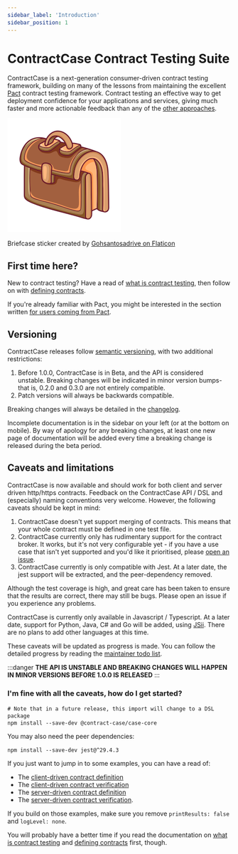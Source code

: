 ```yaml
---
sidebar_label: 'Introduction'
sidebar_position: 1
---
```


# ContractCase Contract Testing Suite

ContractCase is a next-generation consumer-driven contract testing framework, building
on many of the lessons from maintaining the excellent [Pact](https://pact.io) contract testing
framework. Contract testing an effective way to get
deployment confidence for your applications and services, giving much faster and more actionable feedback than any of the [other approaches](./Alternatives).

<div style={{textAlign: 'center'}}>
    <div>

![Briefcase image](./suitcase.png)

</div>
    <div style={{fontSize: 'small'}}>Briefcase sticker created by <a href="https://www.flaticon.com/free-stickers/law">Gohsantosadrive on Flaticon</a></div>
</div>

## First time here?

New to contract testing? Have a read of [what is contract testing](./what-is-contract-testing), then follow on with [defining contracts](./defining-contracts).

If you're already familiar with Pact, you might be interested in the section written [for users coming from Pact](./Alternatives/differences-to-pact).

## Versioning

ContractCase releases follow [semantic versioning](https://semver.org/), with two additional restrictions:

1. Before 1.0.0, ContractCase is in Beta, and the API is considered unstable. Breaking changes will be indicated in minor
   version bumps- that is, 0.2.0 and 0.3.0 are not entirely compatible.
2. Patch versions will always be backwards compatible.

Breaking changes will always be detailed in the [changelog](https://github.com/case-contract-testing/case/blob/main/CHANGELOG.md).

Incomplete documentation is in the sidebar on your left (or at the bottom on
mobile). By way of apology for any breaking changes, at least one new page of
documentation will be added every time a breaking change is released during the
beta period.

## Caveats and limitations

ContractCase is now available and should work for both client and server driven http/https
contracts. Feedback on the ContractCase API / DSL and (especially) naming
conventions very welcome. However, the following caveats should be kept in mind:

1. ContractCase doesn't yet support merging of contracts. This means that your whole contract must be defined in one test file.
1. ContractCase currently only has rudimentary support for the contract broker. It works, but it's not very configurable yet - if you have a use case that isn't yet supported and you'd like it prioritised, please [open an issue](https://github.com/case-contract-testing/case/issues/new).
1. ContractCase currently is only compatible with Jest. At a later date, the jest support will be extracted, and the peer-dependency removed.

Although the test coverage is high, and great care has been taken to ensure that the results are correct, there may still be bugs. Please open an issue if you experience any problems.

ContractCase is currently only available in Javascript / Typescript. At a later date, support for Python, Java, C# and Go will be added, using [JSii](https://aws.github.io/jsii/). There are no plans to add other languages at this time.

These caveats will be updated as progress is made. You can follow the detailed
progress by reading the [maintainer todo
list](https://github.com/case-contract-testing/case/blob/main/docs/maintainers/todo.md).

:::danger
**THE API IS UNSTABLE AND BREAKING CHANGES WILL HAPPEN IN MINOR VERSIONS BEFORE 1.0.0 IS RELEASED**
:::

### I'm fine with all the caveats, how do I get started?

```
# Note that in a future release, this import will change to a DSL package
npm install --save-dev @contract-case/case-core
```

You may also need the peer dependencies:

```
npm install --save-dev jest@^29.4.3
```

If you just want to jump in to some examples, you can have a read of:

- The [client-driven contract definition](https://github.com/case-contract-testing/case/blob/main/packages/case-core/src/index.http.client.define.spec.ts)
- The [client-driven contract verification](https://github.com/case-contract-testing/case/blob/main//packages/case-core/src/index.http.client.verify.spec.ts)
- The [server-driven contract definition](https://github.com/case-contract-testing/case/blob/main/packages/case-core/src/index.http.server.define.ts)
- The [server-driven contract verification](https://github.com/case-contract-testing/case/blob/main/packages/case-core/src/index.http.server.verify.spec.ts).

If you build on those examples, make sure you remove `printResults: false` and `logLevel: none`.

You will probably have a better time if you read the documentation on [what is contract testing](./what-is-contract-testing) and [defining contracts](./defining-contracts) first, though.
